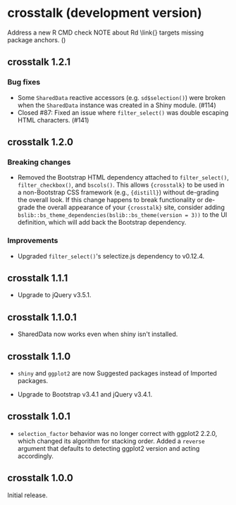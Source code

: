 # crosstalk (development version)

Address a new R CMD check NOTE about Rd \link{} targets missing package anchors. ()

## crosstalk 1.2.1

### Bug fixes

* Some `SharedData` reactive accessors (e.g. `sd$selection()`) were broken when the `SharedData` instance was created in a Shiny module. (#114)
* Closed #87: Fixed an issue where `filter_select()` was double escaping HTML characters. (#141)

## crosstalk 1.2.0

### Breaking changes

* Removed the Bootstrap HTML dependency attached to `filter_select()`, `filter_checkbox()`, and `bscols()`. This allows `{crosstalk}` to be used in a non-Bootstrap CSS framework (e.g., `{distill}`) without de-grading the overall look. If this change happens to break functionality or de-grade the overall appearance of your `{crosstalk}` site, consider adding `bslib::bs_theme_dependencies(bslib::bs_theme(version = 3))` to the UI definition, which will add back the Bootstrap dependency.

### Improvements

* Upgraded `filter_select()`'s selectize.js dependency to v0.12.4.

## crosstalk 1.1.1

* Upgrade to jQuery v3.5.1.

## crosstalk 1.1.0.1

* SharedData now works even when shiny isn't installed.

## crosstalk 1.1.0

* `shiny` and `ggplot2` are now Suggested packages instead of Imported packages.

* Upgrade to Bootstrap v3.4.1 and jQuery v3.4.1.

## crosstalk 1.0.1

* `selection_factor` behavior was no longer correct with ggplot2 2.2.0, which
  changed its algorithm for stacking order. Added a `reverse` argument that
  defaults to detecting ggplot2 version and acting accordingly.

## crosstalk 1.0.0

Initial release.
